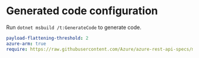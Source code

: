 # Generated code configuration

Run `dotnet msbuild /t:GenerateCode` to generate code.

``` yaml
payload-flattening-threshold: 2
azure-arm: true
require: https://raw.githubusercontent.com/Azure/azure-rest-api-specs/master/specification/compute/resource-manager/readme.md
 

```